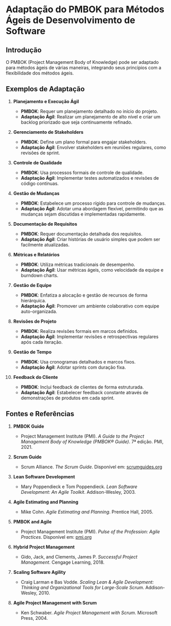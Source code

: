 # Adaptação do PMBOK para Métodos Ágeis de Desenvolvimento de Software

## Introdução
O PMBOK (Project Management Body of Knowledge) pode ser adaptado para métodos ágeis de várias maneiras, integrando seus princípios com a flexibilidade dos métodos ágeis.

## Exemplos de Adaptação

1. **Planejamento e Execução Ágil**
   - **PMBOK**: Requer um planejamento detalhado no início do projeto.
   - **Adaptação Ágil**: Realizar um planejamento de alto nível e criar um backlog priorizado que seja continuamente refinado.

2. **Gerenciamento de Stakeholders**
   - **PMBOK**: Define um plano formal para engajar stakeholders.
   - **Adaptação Ágil**: Envolver stakeholders em reuniões regulares, como revisões de sprint.

3. **Controle de Qualidade**
   - **PMBOK**: Usa processos formais de controle de qualidade.
   - **Adaptação Ágil**: Implementar testes automatizados e revisões de código contínuas.

4. **Gestão de Mudanças**
   - **PMBOK**: Estabelece um processo rígido para controle de mudanças.
   - **Adaptação Ágil**: Adotar uma abordagem flexível, permitindo que as mudanças sejam discutidas e implementadas rapidamente.

5. **Documentação de Requisitos**
   - **PMBOK**: Requer documentação detalhada dos requisitos.
   - **Adaptação Ágil**: Criar histórias de usuário simples que podem ser facilmente atualizadas.

6. **Métricas e Relatórios**
   - **PMBOK**: Utiliza métricas tradicionais de desempenho.
   - **Adaptação Ágil**: Usar métricas ágeis, como velocidade da equipe e burndown charts.

7. **Gestão de Equipe**
   - **PMBOK**: Enfatiza a alocação e gestão de recursos de forma hierárquica.
   - **Adaptação Ágil**: Promover um ambiente colaborativo com equipe auto-organizada.

8. **Revisões de Projeto**
   - **PMBOK**: Realiza revisões formais em marcos definidos.
   - **Adaptação Ágil**: Implementar revisões e retrospectivas regulares após cada iteração.

9. **Gestão de Tempo**
   - **PMBOK**: Usa cronogramas detalhados e marcos fixos.
   - **Adaptação Ágil**: Adotar sprints com duração fixa.

10. **Feedback do Cliente**
    - **PMBOK**: Inclui feedback de clientes de forma estruturada.
    - **Adaptação Ágil**: Estabelecer feedback constante através de demonstrações de produtos em cada sprint.

## Fontes e Referências

1. **PMBOK Guide**
   - Project Management Institute (PMI). *A Guide to the Project Management Body of Knowledge (PMBOK® Guide)*. 7ª edição. PMI, 2021.

2. **Scrum Guide**
   - Scrum Alliance. *The Scrum Guide*. Disponível em: [scrumguides.org](https://scrumguides.org)

3. **Lean Software Development**
   - Mary Poppendieck e Tom Poppendieck. *Lean Software Development: An Agile Toolkit*. Addison-Wesley, 2003.

4. **Agile Estimating and Planning**
   - Mike Cohn. *Agile Estimating and Planning*. Prentice Hall, 2005.

5. **PMBOK and Agile**
   - Project Management Institute (PMI). *Pulse of the Profession: Agile Practices*. Disponível em: [pmi.org](https://www.pmi.org)

6. **Hybrid Project Management**
   - Gido, Jack, and Clements, James P. *Successful Project Management*. Cengage Learning, 2018.

7. **Scaling Software Agility**
   - Craig Larman e Bas Vodde. *Scaling Lean & Agile Development: Thinking and Organizational Tools for Large-Scale Scrum*. Addison-Wesley, 2010.

8. **Agile Project Management with Scrum**
   - Ken Schwaber. *Agile Project Management with Scrum*. Microsoft Press, 2004.

